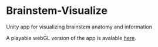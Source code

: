# Brainstem-Visualize
Unity app for visualizing brainstem anatomy and information

A playable webGL version of the app is avalable [here](https://lukaskuppers.github.io/Brainstem-Visualize-Web/).
